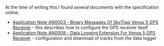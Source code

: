At the time of writing this I found several documents with the specification online:
  * [Application Note AN0003 - Binary Messages Of SkyTraq Venus 5 GPS Receiver](http://www.mr-lee-catcam.de/BINARY/skytraq_AN0003_v3_binary_message.pdf) - this describes how to configure the GPS receiver itself
  * [Application Note AN0008 - Data Logging Extension For Venus 5 GPS Receiver](http://www.nabble.com/attachment/17855164/1/AN0008_v048_%20datalog%20extesion.pdf) - configuration and download of tracks from the data logger